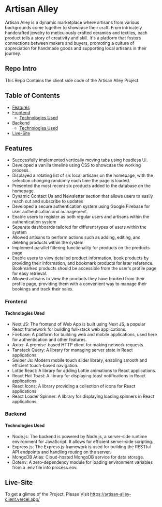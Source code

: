 # Artisan Alley
Artisan Alley is a dynamic marketplace where artisans from various backgrounds come together to showcase their craft. From intricately handcrafted jewelry to meticulously crafted ceramics and textiles, each product tells a story of creativity and skill. It's a platform that fosters connections between makers and buyers, promoting a culture of appreciation for handmade goods and supporting local artisans in their journey.


## Repo Intro
This Repo Contains the client side code of the Artisan Alley Project

## Table of Contents
- [Features](#features)
- [Frontend](#frontend)
  - [Technologies Used](#technologies-used)
- [Backend](#backend)
  - [Technologies Used](#technologies-used)
- [Live-Site](#live-site)

## Features

- Successfully implemented vertically moving tabs using headless UI.
- Developed a vanilla timeline using CSS to showcase the working process.
- Displayed a rotating list of six local artisans on the homepage, with the selection changing randomly each time the page is loaded.
- Presented the most recent six products added to the database on the homepage.
- Dynamic Contact Us and Newsletter section that allows users to easily reach out and subscribe to updates
- Developed a secure authentication system using Google Firebase for user authentication and management.
- Enable users to register as both regular users and artisans within the authentication system
- Separate dashboards tailored for different types of users within the system
- Allowed artisans to perform actions such as adding, editing, and deleting products within the system
- Implement parallel filtering functionality for products on the products page
- Enable users to view detailed product information, book products by providing their information, and bookmark products for later reference. Bookmarked products should be accessible from the user's profile page for easy retrieval.
- Allowed artisans to view the products they have booked from their profile page, providing them with a convenient way to manage their bookings and track their sales.

### Frontend
#### Technologies Used

- Next JS: The frontend of Web App is built using Next JS, a popular React framework for building full-stack web applications.
- Firebase: A platform for building web and mobile applications, used here for authentication and other features.
- Axios: A promise-based HTTP client for making network requests.
- Tanstack Query: A library for managing server state in React applications.
- Swiper Js: Modern mobile touch slider library, enabling smooth and efficient touch-based navigation.
- Lottie React: A library for adding Lottie animations to React applications.
- React Hot Toast: A library for displaying toast notifications in React applications
- React Icons: A library providing a collection of icons for React applications
- React Loader Spinner: A library for displaying loading spinners in React applications.


### Backend
#### Technologies Used

- Node.js: The backend is powered by Node.js, a server-side runtime environment for JavaScript. It allows for efficient server-side scripting.
- Express.js: The Express.js framework is used for building the RESTful API endpoints and handling routing on the server.
- MongoDB Atlas: Cloud-hosted MongoDB service for data storage.
- Dotenv: A zero-dependency module for loading environment variables from a .env file into process.env.


## Live-Site
To get a glimse of the Project, Please Visit https://artisan-alley-client.vercel.app/

